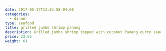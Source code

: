 ```yaml
---
date: 2017-05-17T13:03:58-04:00
categories:
  - dinner
type: seafood
title: grilled jumbo shrimp panang
description: Grilled jumbo shrimp topped with coconut Panang curry sauce & kaffir lime leave.
price: 23.95
weight: 61
---
```

